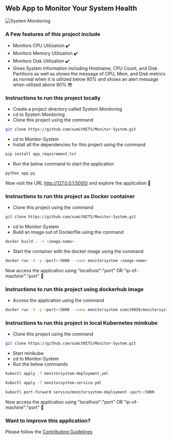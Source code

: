 ## Web App to Monitor Your System Health 

![System Monitoring](https://user-images.githubusercontent.com/37767537/230759231-2b6762c9-c652-4fd7-8487-5042689fb873.png)

### A Few features of this project include

- Monitors CPU Utilization ✔️
- Monitors Memory Utilization ✔️
- Monitors Disk Utilization ✔️
- Gives System Information including Hostname, CPU Count, and Disk Partitions as well as shows the message of CPU, Mem, and Disk metrics as normal when it is utilized below 80% and shows an alert message when utilized above 80% 😎

### Instructions to run this project locally

- Create a project directory called System Monitoring
- cd to System Monitoring
- Clone this project using the command
```bash
git clone https://github.com/sumitNITS/Monitor-System.git
```
- cd to Monitor-System
- Install all the dependencies for this project using the command
```bash
pip install app_requirement.txt
```
- Run the below command to start the application
```bash 
python app.py
```

Now visit the URL http://127.0.0.1:5000/ and explore the application 🚀

### Instructions to run this project as Docker container

- Clone this project using the command
```bash
git clone https://github.com/sumitNITS/Monitor-System.git
```
- cd to Monitor-System
- Build an image out of Dockerfile using the command 
```bash
docker build . -t <image-name>
```
- Start the container with the docker image using the command
```bash
docker run -d -p <port>:5000 --name monitorsystem <image-name> 
```
Now access the application using "localhost":"port" OR "ip-of-machine":"port" 🚀


### Instructions to run this project using dockerhub image

- Access the application using the command 
```bash
docker run -d -p <port>:5000 --name monitorsystem sumit0058/monitorsystem
```

### Instructions to run this project in local Kubernetes minikube 

- Clone this project using the command
```bash
git clone https://github.com/sumitNITS/Monitor-System.git
```
- Start minikube 
- cd to Monitor-System
- Run the below commands 
```bash
kubectl apply -f monitorsystem-deployment.yml
```

```bash
kubectl apply -f monitorsystem-service.yml
```

```bash
kubectl port-forward service/monitorsystem-deployment <port>:5000
```

Now access the application using "localhost":"port" OR "ip-of-machine":"port" 🚀

### Want to improve this application?

Please follow the [Contributing Guidelines](https://github.com/sumitNITS/Monitor-System/blob/main/CONTRIBUTING.md)